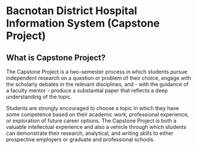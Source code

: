 # Bacnotan District Hospital Information System (Capstone Project)

## What is Capstone Project?

The Capstone Project is a two-semester process in which students pursue independent research on a question or problem of their choice, engage with the scholarly debates in the relevant disciplines, and - with the guidance of a faculty mentor - produce a substantial paper that reflects a deep understanding of the topic. 

Students are strongly encouraged to choose a topic in which they have some competence based on their academic work, professional experience, or exploration of future career options. The Capstone Project is both a valuable intellectual experience and also a vehicle through which students can demonstrate their research, analytical, and writing skills to either prospective employers or graduate and professional schools.
